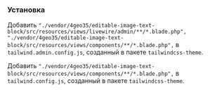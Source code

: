 ### Установка

Добавить `"./vendor/4geo35/editable-image-text-block/src/resources/views/livewire/admin/**/*.blade.php",
        "./vendor/4geo35/editable-image-text-block/src/resources/views/components/**/*.blade.php",` в `tailwind.admin.config.js`, созданный в пакете `tailwindcss-theme`.

Добавить `"./vendor/4geo35/editable-image-text-block/src/resources/views/components/**/*.blade.php",` в `tailwind.config.js`, созданный в пакете `tailwindcss-theme`.

